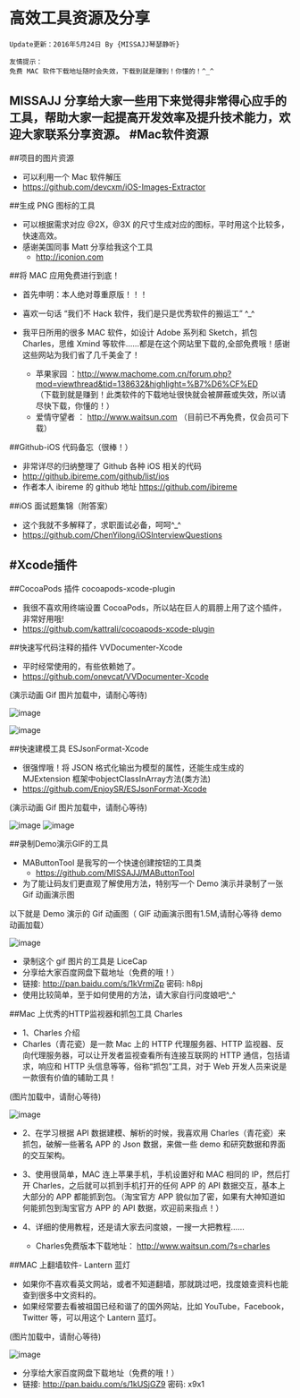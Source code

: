 # 高效工具资源及分享
 
```objc
Update更新：2016年5月24日 By {MISSAJJ琴瑟静听}

友情提示：
免费 MAC 软件下载地址随时会失效，下载到就是赚到！你懂的！^_^
```
MISSAJJ 分享给大家一些用下来觉得非常得心应手的工具，帮助大家一起提高开发效率及提升技术能力，欢迎大家联系分享资源。
#Mac软件资源
----
##项目的图片资源
- 可以利用一个 Mac 软件解压 
 - https://github.com/devcxm/iOS-Images-Extractor

##生成 PNG 图标的工具
- 可以根据需求对应 @2X，@3X 的尺寸生成对应的图标，平时用这个比较多，快速高效。
- 感谢美国同事 Matt 分享给我这个工具
   - http://iconion.com 


##将 MAC 应用免费进行到底！

- 首先申明：本人绝对尊重原版！！！
- 喜欢一句话 “我们不 Hack 软件，我们是只是优秀软件的搬运工” ^_^
- 我平日所用的很多 MAC 软件，如设计 Adobe 系列和 Sketch，抓包 Charles，思维 Xmind 等软件……都是在这个网站里下载的,全部免费哦！感谢这些网站为我们省了几千美金了！
 
     - 苹果家园 ：http://www.machome.com.cn/forum.php?mod=viewthread&tid=138632&highlight=%B7%D6%CF%ED  
     （下载到就是赚到！此类软件的下载地址很快就会被屏蔽或失效，所以请尽快下载，你懂的！）
     - 爱情守望者 ： http://www.waitsun.com  （目前已不再免费，仅会员可下载）

##Github-iOS 代码备忘（很棒！）
- 非常详尽的归纳整理了 Github 各种 iOS 相关的代码
 - http://github.ibireme.com/github/list/ios
 - 作者本人 ibireme 的 github 地址 https://github.com/ibireme


##iOS 面试题集锦（附答案）

- 这个我就不多解释了，求职面试必备，呵呵^_^
 - https://github.com/ChenYilong/iOSInterviewQuestions


#Xcode插件
----
##CocoaPods 插件 cocoapods-xcode-plugin

- 我很不喜欢用终端设置 CocoaPods，所以站在巨人的肩膀上用了这个插件，非常好用哦!
 - https://github.com/kattrali/cocoapods-xcode-plugin

##快速写代码注释的插件 VVDocumenter-Xcode
- 平时经常使用的，有些依赖她了。
 - https://github.com/onevcat/VVDocumenter-Xcode
 
 
(演示动画 Gif 图片加载中，请耐心等待)

![image](Images/VV1.gif)

![image](Images/VV2.gif)
 
##快速建模工具 ESJsonFormat-Xcode
- 很强悍哦！将 JSON 格式化输出为模型的属性，还能生成生成的 MJExtension 框架中objectClassInArray方法(类方法)
 - https://github.com/EnjoySR/ESJsonFormat-Xcode

(演示动画 Gif 图片加载中，请耐心等待)

![image](Images/ScreenShot3.gif)
![image](Images/ScreenShot2.gif)

##录制Demo演示GIF的工具

- MAButtonTool 是我写的一个快速创建按钮的工具类  
  - https://github.com/MISSAJJ/MAButtonTool
- 为了能让码友们更直观了解使用方法，特别写一个 Demo 演示并录制了一张 Gif 动画演示图

以下就是 Demo 演示的 Gif 动画图（ GIF 动画演示图有1.5M,请耐心等待 demo 动画加载）


![image](https://raw.githubusercontent.com/MISSAJJ/MAButtonTool/master/MAButtonTool2.gif)

- 录制这个 gif 图片的工具是 LiceCap
 - 分享给大家百度网盘下载地址（免费的哦！）
 - 链接: http://pan.baidu.com/s/1kVrmjZp 密码: h8pj
 - 使用比较简单，至于如何使用的方法，请大家自行问度娘吧^_^


##Mac 上优秀的HTTP监视器和抓包工具 Charles

- 1、Charles 介绍
 - Charles（青花瓷）是一款 Mac 上的 HTTP 代理服务器、HTTP 监视器、反向代理服务器，可以让开发者监视查看所有连接互联网的 HTTP 通信，包括请求，响应和 HTTP 头信息等等，俗称“抓包”工具，对于 Web 开发人员来说是一款很有价值的辅助工具！

(图片加载中，请耐心等待)

![image](Images/charles.png)

- 2、在学习根据 API 数据建模、解析的时候，我喜欢用 Charles（青花瓷）来抓包，破解一些著名 APP 的 Json 数据，来做一些 demo 和研究数据和界面的交互架构。

- 3、使用很简单，MAC 连上苹果手机，手机设置好和 MAC 相同的 IP，然后打开 Charles，之后就可以抓到手机打开的任何 APP 的 API 数据交互，基本上大部分的 APP 都能抓到包。（淘宝官方 APP 貌似加了密，如果有大神知道如何能抓包到淘宝官方 APP 的 API 数据，欢迎前来指点！）

- 4、详细的使用教程，还是请大家去问度娘，一搜一大把教程……
  - Charles免费版本下载地址： http://www.waitsun.com/?s=charles

##MAC 上翻墙软件- Lantern 蓝灯

- 如果你不喜欢看英文网站，或者不知道翻墙，那就跳过吧，找度娘查资料也能查到很多中文资料的。
- 如果经常要去看被祖国已经和谐了的国外网站，比如 YouTube，Facebook，Twitter 等，可以用这个 Lantern 蓝灯。

(图片加载中，请耐心等待)

![image](Images/lantern.jpg)
 - 分享给大家百度网盘下载地址（免费的哦！）
 - 链接: http://pan.baidu.com/s/1kUSjGZ9 密码: x9x1
